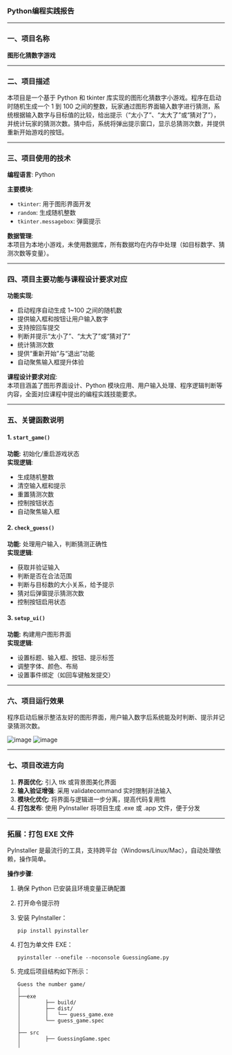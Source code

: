 ### Python编程实践报告

---

### 一、项目名称  
**图形化猜数字游戏**

---

### 二、项目描述  
本项目是一个基于 Python 和 tkinter 库实现的图形化猜数字小游戏。程序在启动时随机生成一个 1 到 100 之间的整数，玩家通过图形界面输入数字进行猜测，系统根据输入数字与目标值的比较，给出提示（“太小了”、“太大了”或“猜对了”），并统计玩家的猜测次数。猜中后，系统将弹出提示窗口，显示总猜测次数，并提供重新开始游戏的按钮。

---

### 三、项目使用的技术  
**编程语言**: Python  

**主要模块**:  
- `tkinter`: 用于图形界面开发  
- `random`: 生成随机整数  
- `tkinter.messagebox`: 弹窗提示  

**数据管理**:  
本项目为本地小游戏，未使用数据库，所有数据均在内存中处理（如目标数字、猜测次数等变量）。

---

### 四、项目主要功能与课程设计要求对应  
**功能实现**:  
- 启动程序自动生成 1~100 之间的随机数  
- 提供输入框和按钮让用户输入数字  
- 支持按回车提交  
- 判断并提示“太小了”、“太大了”或“猜对了”  
- 统计猜测次数  
- 提供“重新开始”与“退出”功能  
- 自动聚焦输入框提升体验  

**课程设计要求对应**:  
本项目涵盖了图形界面设计、Python 模块应用、用户输入处理、程序逻辑判断等内容，全面对应课程中提出的编程实践技能要求。

---

### 五、关键函数说明  

#### 1. `start_game()`  
**功能**: 初始化/重启游戏状态  
**实现逻辑**:  
- 生成随机整数  
- 清空输入框和提示  
- 重置猜测次数  
- 控制按钮状态  
- 自动聚焦输入框  

#### 2. `check_guess()`  
**功能**: 处理用户输入，判断猜测正确性  
**实现逻辑**:  
- 获取并验证输入  
- 判断是否在合法范围  
- 判断与目标数的大小关系，给予提示  
- 猜对后弹窗提示猜测次数  
- 控制按钮启用状态  

#### 3. `setup_ui()`  
**功能**: 构建用户图形界面  
**实现逻辑**:  
- 设置标题、输入框、按钮、提示标签  
- 调整字体、颜色、布局  
- 设置事件绑定（如回车键触发提交）

---

### 六、项目运行效果  
程序启动后展示整洁友好的图形界面，用户输入数字后系统能及时判断、提示并记录猜测次数。

![image](https://github.com/user-attachments/assets/db0d5c1e-6411-42b2-ab1f-2303cc6b8198) ![image](https://github.com/user-attachments/assets/db19ae59-0b7b-46a2-9275-4b02674ccf4a)

---

### 七、项目改进方向  
1. **界面优化**: 引入 ttk 或背景图美化界面  
2. **输入验证增强**: 采用 validatecommand 实时限制非法输入  
3. **模块化优化**: 将界面与逻辑进一步分离，提高代码复用性  
4. **打包发布**: 使用 PyInstaller 将项目生成 .exe 或 .app 文件，便于分发  

---

### 拓展：打包 EXE 文件  
PyInstaller 是最流行的工具，支持跨平台（Windows/Linux/Mac），自动处理依赖，操作简单。  

**操作步骤**:  
1. 确保 Python 已安装且环境变量正确配置  

2. 打开命令提示符  

3. 安装 PyInstaller：

   ```
   pip install pyinstaller
   ```

4. 打包为单文件 EXE：

   ```
   pyinstaller --onefile --noconsole GuessingGame.py
   ```

5. 完成后项目结构如下所示：

   ```
   Guess the number game/
   │
   ├──exe
   │		├── build/
   │		├── dist/
   │		│   └── guess_game.exe 
   │		└── guess_game.spec
   │
   ├── src
   │		├── GuessingGame.spec
   │
   ```
